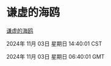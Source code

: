 # 谦虚的海鸥
[谦虚的海鸥](http://219.139.197.74:56308/qxdho/course/base/hotlink/index.php)

2024年 11月 03日 星期日 14:40:01 CST

2024年 11月 03日 星期日 06:40:01 GMT
